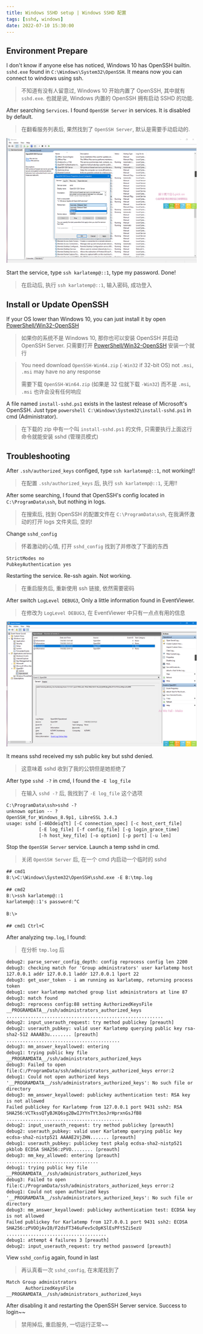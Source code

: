 ```yaml
---
title: Windows SSHD setup | Windows SSHD 配置
tags: [sshd, windows]
date: 2022-07-10 15:30:00
---
```


## Environment Prepare

I don't know if anyone else has noticed, Windows 10 has OpenSSH builtin. `sshd.exe` found in `C:\Windows\System32\OpenSSH`. It means now you can connect to windows using ssh.
> 不知道有没有人留意过, Windows 10 开始内置了 OpenSSH, 其中就有 `sshd.exe`. 也就是说, Windows 内置的 OpenSSH 拥有启动 SSHD 的功能.

After searching `Services`. I found `OpenSSH Server` in services. It is disabled by default.
> 在翻看服务列表后, 果然找到了 `OpenSSH Server`, 默认是需要手动启动的.

![](/static/imgs/windows-sshd-service.png)

Start the service, type `ssh karlatemp@::1`, type my password. Done!
> 在启动后, 执行 `ssh karlatemp@::1`, 输入密码, 成功登入

## Install or Update OpenSSH

[PowerShell/Win32-OpenSSH]: https://github.com/PowerShell/Win32-OpenSSH/releases

If your OS lower than Windows 10, you can just install it by open [PowerShell/Win32-OpenSSH]
> 如果你的系统不是 Windows 10, 那你也可以安装 OpenSSH 并启动 OpenSSH Server. 只需要打开 [PowerShell/Win32-OpenSSH] 安装一个就行

> You need download `OpenSSH-Win64.zip` (`-Win32` if 32-bit OS) not `.msi`,
> `.msi` may have no any response
>
> 需要下载 `OpenSSH-Win64.zip` (如果是 32 位就下载 `-Win32`) 而不是 `.msi`,
> `.msi` 也许会没有任何响应

A file named `install-sshd.ps1` exists in the lastest release of Microsoft's OpenSSH.
Just type `powershell C:\Windows\System32\install-sshd.ps1` in cmd (Administrator).
> 在下载的 zip 中有一个叫 `install-sshd.ps1` 的文件, 只需要执行上面这行命令就能安装 sshd (管理员模式)

## Troubleshooting

After `.ssh/authorized_keys` configed, type `ssh karlatemp@::1`, not working!!
> 在配置 `.ssh/authorized_keys` 后, 执行 `ssh karlatemp@::1`, 无用!!

After some searching, I found that OpenSSH's config located in `C:\ProgramData\ssh`, but nothing in logs.
> 在搜索后, 找到 OpenSSH 的配置文件在 `C:\ProgramData\ssh`, 在我满怀激动的打开 logs 文件夹后, 空的!


Change `sshd_config`
> 怀着激动的心情, 打开 `sshd_config` 找到了并修改了下面的东西

```
StrictModes no
PubkeyAuthentication yes
```

Restarting the service. Re-ssh again. Not working.
> 在重启服务后, 重新使用 ssh 链接, 依然需要密码

After switch `LogLevel DEBUG3`, Only a little information found in EventViewer.
> 在修改为 `LogLevel DEBUG3`, 在 EventViewer 中只有一点点有用的信息

![](/static/imgs/windows-sshd-event-viewer.png)

It means sshd received my ssh public key but sshd denied.
> 这意味着 sshd 收到了我的公钥但是她拒绝了

After type `sshd -?` in cmd, I found the `-E log_file`
> 在输入 `sshd -?` 后, 我找到了 `-E log_file` 这个选项

```
C:\ProgramData\ssh>sshd -?
unknown option -- ?
OpenSSH_for_Windows_8.9p1, LibreSSL 3.4.3
usage: sshd [-46DdeiqTt] [-C connection_spec] [-c host_cert_file]
            [-E log_file] [-f config_file] [-g login_grace_time]
            [-h host_key_file] [-o option] [-p port] [-u len]
```

Stop the `OpenSSH Server` service. Launch a temp sshd in cmd.
> 关闭 `OpenSSH Server` 后, 在一个 cmd 内启动一个临时的 sshd

```
## cmd1
B:\>C:\Windows\System32\OpenSSH\sshd.exe -E B:\tmp.log

## cmd2
B:\>ssh karlatemp@::1
karlatemp@::1's password:^C

B:\>

## cmd1 Ctrl+C
```

After analyzing `tmp.log`, I found:
> 在分析 `tmp.log` 后

```
debug2: parse_server_config_depth: config reprocess config len 2200
debug3: checking match for 'Group administrators' user karlatemp host 127.0.0.1 addr 127.0.0.1 laddr 127.0.0.1 lport 22
debug3: get_user_token - i am running as karlatemp, returning process token
debug1: user karlatemp matched group list administrators at line 87
debug3: match found
debug3: reprocess config:88 setting AuthorizedKeysFile __PROGRAMDATA__/ssh/administrators_authorized_keys
..........................................................
debug2: input_userauth_request: try method publickey [preauth]
debug2: userauth_pubkey: valid user Karlatemp querying public key rsa-sha2-512 AAAAB3u........ [preauth]
..........................................
debug3: mm_answer_keyallowed: entering
debug1: trying public key file __PROGRAMDATA__/ssh/administrators_authorized_keys
debug3: Failed to open file:C:/ProgramData/ssh/administrators_authorized_keys error:2
debug1: Could not open authorized keys '__PROGRAMDATA__/ssh/administrators_authorized_keys': No such file or directory
debug3: mm_answer_keyallowed: publickey authentication test: RSA key is not allowed
Failed publickey for Karlatemp from 127.0.0.1 port 9431 ssh2: RSA SHA256:VCTkssQTyBJKQ6sg2BwIJYYnTYt3osJrHprxnGsJfB8
...........................................
debug2: input_userauth_request: try method publickey [preauth]
debug2: userauth_pubkey: valid user Karlatemp querying public key ecdsa-sha2-nistp521 AAAAE2VjZHN....... [preauth]
debug1: userauth_pubkey: publickey test pkalg ecdsa-sha2-nistp521 pkblob ECDSA SHA256:zPVO........ [preauth]
debug3: mm_key_allowed: entering [preauth]
..................................
debug1: trying public key file __PROGRAMDATA__/ssh/administrators_authorized_keys
debug3: Failed to open file:C:/ProgramData/ssh/administrators_authorized_keys error:2
debug1: Could not open authorized keys '__PROGRAMDATA__/ssh/administrators_authorized_keys': No such file or directory
debug3: mm_answer_keyallowed: publickey authentication test: ECDSA key is not allowed
Failed publickey for Karlatemp from 127.0.0.1 port 9431 ssh2: ECDSA SHA256:zPVOOjAvI0/F2dsFT346uFev5cOpKSlEsPFt5ZiSezU
.....................................
debug1: attempt 4 failures 3 [preauth]
debug2: input_userauth_request: try method password [preauth]

```

View `sshd_config` again, found in last
> 再认真看一次 `sshd_config`, 在末尾找到了

```
Match Group administrators
       AuthorizedKeysFile __PROGRAMDATA__/ssh/administrators_authorized_keys
```

After disabling it and restarting the OpenSSH Server service. Success to login~~
> 禁用掉后, 重启服务, 一切运行正常~~
